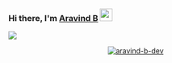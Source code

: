 ### Hi there, I'm <a href="https://github.com/aravind-b-dev" target="_blank">Aravind B</a> <img src="https://media.giphy.com/media/hvRJCLFzcasrR4ia7z/giphy.gif" width="25px">


![](https://komarev.com/ghpvc/?username=aravind-b-dev)  

<!-- 📈 **My GitHub Stats:**

<p>
  <img height="180em" src="https://github-readme-stats.vercel.app/api?username=aravind-b-dev&show_icons=true&hide_border=true&&count_private=true&include_all_commits=true" />
  <img height="180em" src="https://github-readme-stats.vercel.app/api/top-langs/?username=aravind-b-dev&exclude_repo=KNN-Image-Classification&show_icons=true&hide_border=true&layout=compact&langs_count=8"/>
</p> -->

<!-- <img height="180em" src="https://github-readme-stats.vercel.app/api?username=aravind-b-dev&show_icons=true&hide_border=true&&count_private=true&include_all_commits=true" /> -->


<!-- <a href="https://github.com/aravind-b-dev/"><img alt="GitHub contributors" src="https://img.shields.io/github/contributors/aravind-b-dev/aravind-b-dev-readme?color=2b9348"></a>
<a href="https://github.com/aravind-b-dev/awesome-github-profile-readme/stargazers"><img src="https://img.shields.io/github/stars/aravind-b-dev/awesome-github-profile-readme" alt="Stars Badge"/></a>
<a href="https://github.com/aravind-b-dev/awesome-github-profile-readme/network/members"><img src="https://img.shields.io/github/forks/aravind-b-dev/awesome-github-profile-readme" alt="Forks Badge"/></a>
<a href="https://github.com/aravind-b-dev/awesome-github-profile-readme/pulls"><img src="https://img.shields.io/github/issues-pr/aravind-b-dev/awesome-github-profile-readme" alt="Pull Requests Badge"/></a>
<a href="https://github.com/aravind-b-dev/awesome-github-profile-readme/issues"><img src="https://img.shields.io/github/issues/aravind-b-dev/awesome-github-profile-readme" alt="Issues Badge"/></a>
<a href="https://github.com/aravind-b-dev/awesome-github-profile-readme/blob/master/LICENSE"><img src="https://img.shields.io/github/license/aravind-b-dev/awesome-github-profile-readme?color=2b9348" alt="License Badge"/></a> -->


<p align="center" style="position:relative"> <a href="https://github.com/ryo-ma/github-profile-trophy"><img src="https://github-profile-trophy.vercel.app/?username=aravind-b-dev&theme=onedark&row=1" alt="aravind-b-dev" /></a> </p>

<!--
**aravind-b-dev/aravind-b-dev** is a ✨ _special_ ✨ repository because its `README.md` (this file) appears on your GitHub profile.

Here are some ideas to get you started:

- 🔭 I’m currently working on ...
- 🌱 I’m currently learning ...
- 👯 I’m looking to collaborate on ...
- 🤔 I’m looking for help with ...
- 💬 Ask me about ...
- 📫 How to reach me: ...
- 😄 Pronouns: ...
- ⚡ Fun fact: ...
-->
